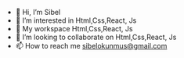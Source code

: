 - 👋 Hi, I’m Sibel 
- 👀 I’m interested in Html,Css,React, Js 
- 🌱 My workspace Html,Css,React, Js
- 💞️ I’m looking to collaborate on Html,Css,React, Js
- 📫 How to reach me sibelokunmus@gmail.com


<!---
sibelokunmus/sibelokunmus is a ✨ special ✨ repository because its `README.md` (this file) appears on your GitHub profile.
You can click the Preview link to take a look at your changes.
--->
